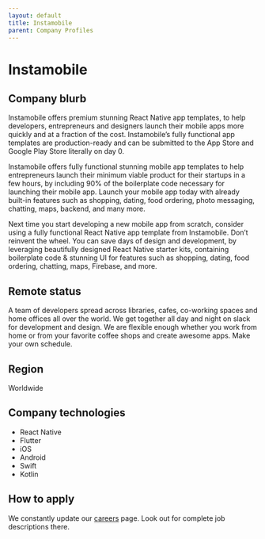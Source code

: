 ```yaml
---
layout: default
title: Instamobile
parent: Company Profiles
---
```


# Instamobile

## Company blurb

Instamobile offers premium stunning React Native app templates, to help developers, entrepreneurs and designers launch their mobile apps more quickly and at a fraction of the cost. Instamobile’s fully functional app templates are production-ready and can be submitted to the App Store and Google Play Store literally on day 0.

Instamobile offers fully functional stunning mobile app templates to help entrepreneurs launch their minimum viable product for their startups in a few hours, by including 90% of the boilerplate code necessary for launching their mobile app. Launch your mobile app today with already built-in features such as shopping, dating, food ordering, photo messaging, chatting, maps, backend, and many more.

Next time you start developing a new mobile app from scratch, consider using a fully functional React Native app template from Instamobile. Don’t reinvent the wheel. You can save days of design and development, by leveraging beautifully designed React Native starter kits, containing boilerplate code & stunning UI for features such as shopping, dating, food ordering, chatting, maps, Firebase, and more.

## Remote status

A team of developers spread across libraries, cafes, co-working spaces and home offices all over the world. We get together all day and night on slack for development and design. We are flexible enough whether you work from home or from your favorite coffee shops and create awesome apps. Make your own schedule.

## Region

Worldwide

## Company technologies

- React Native
- Flutter
- iOS
- Android
- Swift
- Kotlin

## How to apply

We constantly update our [careers](https://www.instamobile.io/react-native-jobs/) page. Look out for complete job descriptions there.

